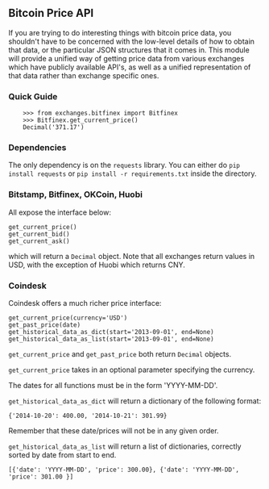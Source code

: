 Bitcoin Price API
----------------------------------------------------------------------

If you are trying to do interesting things with bitcoin price data,
you shouldn't have to be concerned with the low-level details of how
to obtain that data, or the particular JSON structures that it comes in.
This module will provide a unified way of getting price data from various
exchanges which have publicly available API's, as well as a unified
representation of that data rather than exchange specific ones.

### Quick Guide

        >>> from exchanges.bitfinex import Bitfinex
        >>> Bitfinex.get_current_price()
        Decimal('371.17')

### Dependencies

The only dependency is on the `requests` library. You can either
do `pip install requests` or `pip install -r requirements.txt` inside the
directory.

### Bitstamp, Bitfinex, OKCoin, Huobi

All expose the interface below:

	get_current_price()
	get_current_bid()
	get_current_ask()

which will return a `Decimal` object.
Note that all exchanges return values in USD, with the
exception of Huobi which returns CNY.

### Coindesk

Coindesk offers a much richer price interface:

	get_current_price(currency='USD')
	get_past_price(date)
	get_historical_data_as_dict(start='2013-09-01', end=None)
	get_historical_data_as_list(start='2013-09-01', end=None)

`get_current_price` and `get_past_price` both return `Decimal` objects.
 
`get_current_price` takes in an optional parameter specifying the currency.

The dates for all functions must be in the form 'YYYY-MM-DD'.

`get_historical_data_as_dict` will return a dictionary of the following format:

	{'2014-10-20': 400.00, '2014-10-21': 301.99}

Remember that these date/prices will not be in any given order.

`get_historical_data_as_list` will return a list of dictionaries, correctly
sorted by date from start to end.

	[{'date': 'YYYY-MM-DD', 'price': 300.00}, {'date': 'YYYY-MM-DD', 'price': 301.00 }]

